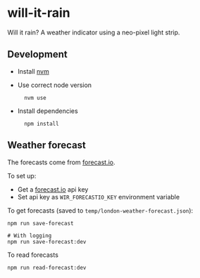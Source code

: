 # will-it-rain

Will it rain? A weather indicator using a neo-pixel light strip.

## Development

* Install [nvm](https://github.com/creationix/nvm)
* Use correct node version

        nvm use

* Install dependencies

        npm install

## Weather forecast

The forecasts come from [forecast.io](https://forecast.io/).

To set up:

* Get a [forecast.io](https://developer.forecast.io/) api key
* Set api key as `WIR_FORECASTIO_KEY` environment variable

To get forecasts (saved to `temp/london-weather-forecast.json`):

    npm run save-forecast

    # With logging
    npm run save-forecast:dev

To read forecasts

    npm run read-forecast:dev
